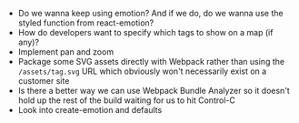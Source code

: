 * Do we wanna keep using emotion? And if we do, do we wanna use the styled function from
  react-emotion?
* How do developers want to specify which tags to show on a map (if any)?
* Implement pan and zoom
* Package some SVG assets directly with Webpack rather than using the `/assets/tag.svg` URL which
  obviously won't necessarily exist on a customer site
* Is there a better way we can use Webpack Bundle Analyzer so it doesn't hold up the rest of the
  build waiting for us to hit Control-C
* Look into create-emotion and defaults
